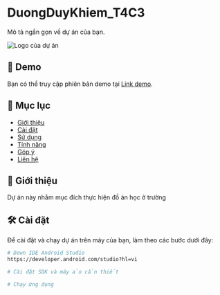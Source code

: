 # DuongDuyKhiem_T4C3

Mô tả ngắn gọn về dự án của bạn.

![Logo của dự án](https://firebasestorage.googleapis.com/v0/b/saigonwaterbus-bc2f6.appspot.com/o/422821499_1074720680517913_4468107986729197546_n.jpg?alt=media&token=913b7f05-7e41-4c63-b213-fa9451319965)

## 🚀 Demo

Bạn có thể truy cập phiên bản demo tại [Link demo](https://drive.google.com/drive/folders/1cSiw2Z0l_XduS1PBPoVX6Kzle9KqZSkm?usp=sharing).

## 📝 Mục lục

- [Giới thiệu](#giới-thiệu)
- [Cài đặt](#cài-đặt)
- [Sử dụng](#sử-dụng)
- [Tính năng](#tính-năng)
- [Góp ý](#góp-ý)
- [Liên hệ](#liên-hệ)

## 📖 Giới thiệu

Dự án này nhằm mục đích thực hiện đồ án học ở trường

## 🛠️ Cài đặt

Để cài đặt và chạy dự án trên máy của bạn, làm theo các bước dưới đây:

```bash
# Down IDE Android Studio 
https://developer.android.com/studio?hl=vi

# Cài đặt SDK và máy ảo cần thiết

# Chạy ứng dụng

